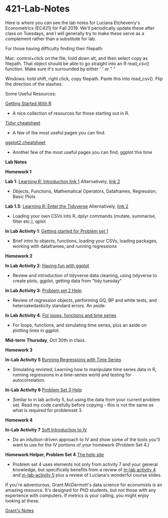 # 421-Lab-Notes

Here is where you can see the lab notes for Luciana Etcheverry's Econometrics (EC421) for Fall 2019. We'll periodically update these after class on Tuesdays, and I will generally try to make these serve as a complement rather than a substitute for lab.

For those having difficulty finding their filepath: 

Mac: control+click on the file, hold down alt, and then select copy as filepath. That object should be able to go straight into an R read_csv() function. Make sure it's surrounded by either ' ' or " "

Windows: hold shift, right click, copy filepath. Paste this into read_csv(). Flip the direction of the slashes.

Some Useful Resources:

[Getting Started With R](https://support.rstudio.com/hc/en-us/articles/201141096-Getting-Started-with-R) 
- A nice collection of resources for those starting out in R.

[Tidyr cheatsheet](https://github.com/rstudio/cheatsheets/blob/master/data-import.pdf) 
- A few of the most useful pages you can find.

[ggplot2 cheatsheet](https://www.rstudio.com/wp-content/uploads/2015/03/ggplot2-cheatsheet.pdf)
- Another few of the most useful pages you can find, ggplot this time

**Lab Notes**

**Homework 1**


**Lab 1**: [Learning R: Introduction link 1](https://github.com/CMLennon/421-lab-notes-fall19/blob/master/Lab1/Lab-1.md) Alternatively, [link 2](http://rpubs.com/Clennon/Lab1_1)
- Objects, Functions, Mathematical Operators, Dataframes, Regression, Basic Plots

**Lab 1.5**: [Learning R: Enter the Tidyverse](https://github.com/CMLennon/421-lab-notes-fall19/blob/master/Lab2/Lab_2.md) Alternatively, [link 2](http://rpubs.com/Clennon/Lab2) 
- Loading your own CSVs into R, dplyr commands (mutate, summarise, filter etc.), qplot

**In Lab Activity 1**: [Getting started for Problem set 1](http://rpubs.com/Clennon/Lab1_fall19)
- Brief intro to objects, functions, loading your CSVs, loading packages, working with dataframes, and running regressions

**Homework 2**

**In Lab Activity 2**: [Having fun with ggplot](http://rpubs.com/Clennon/Lab2F19)
- Review and introduction of tidyverse data cleaning, using tidyverse to create plots, ggplot, getting data from "tidy tuesday"

**In Lab Activity 3**: [Problem set 2 Help](http://rpubs.com/Clennon/L3HW)
- Review of regression objects, performing GQ, BP and white tests, and heteroskedasticity standard errors.
An aside:

**In Lab Activity 4**: [For loops, functions and time series](http://rpubs.com/Clennon/Lab4_F19)
- For loops, functions, and simulating time series, plus an aside on plotting lines in ggplot.

**Mid-term** **Thursday**, Oct 30th in class.

**Homework 3**

**In-Lab Activity 5** [Running Regressions with Time Series](http://rpubs.com/Clennon/Lab5_F19)
- Simulating revisted, Learning how to manipulate time series data in R, running regressions in a time-series world and testing for autocorrelation.

**In-Lab Activity 6** [Problem Set 3 Help](http://rpubs.com/Clennon/Lab7f19)
- Similar to in lab activity 5, but using the data from your current problem set. Read my code carefully before copying - this is not the same as what is required for problemset 3.

**Homework 4**

**In-Lab Activity 7** [Soft Introduction to IV](http://rpubs.com/Clennon/Lab9F19)
- Do an intuition-driven approach to IV and show some of the tools you'll want to use for the IV portions of your homework (Problem Set 4.)

**Homework Helper, Problem Set 4** [The help site](http://rpubs.com/Clennon/PS4_Help)
- Problem set 4 uses elements not only from activity 7 and your general knowledge, but specifically benefits from a review of [in-lab activity 4](http://rpubs.com/Clennon/Lab4_F19) and [in-lab-activity 5](http://rpubs.com/Clennon/Lab5_F19) plus a review of Luciana's wonderful course slides.

If you're adventurous, Grant McDermott's data science for economists is an amazing resource. It's designed for PhD students, but not those with any experience with computers. If metrics is your calling, you might enjoy looking at these.

[Grant's Notes](https://github.com/uo-ec607/lectures)
